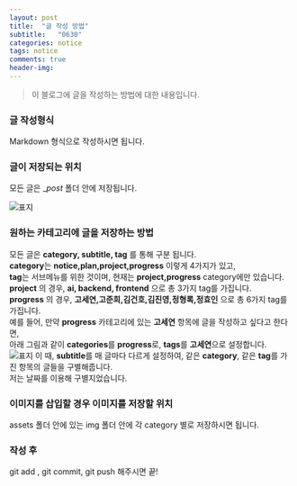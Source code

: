 ```yaml
---
layout: post
title:  "글 작성 방법"
subtitle:   "0630"
categories: notice
tags: notice
comments: true
header-img: 
---
```



> 이 블로그에 글을 작성하는 방법에 대한 내용입니다.
### 글 작성형식
Markdown 형식으로 작성하시면 됩니다.
### 글이 저장되는 위치
모든 글은 __post_ 폴더 안에 저장됩니다.

![표지](https://gist-netchallenge2021.github.io/assets/img/notice/post.png)

### 원하는 카테고리에 글을 저장하는 방법
모든 글은 **category, subtitle, tag** 를 통해 구분 됩니다. <br>
**category**는 **notice,plan,project,progress** 이렇게 4가지가 있고, <br>
**tag**는 서브메뉴를 위한 것이며, 현재는 **project,progress** category에만 있습니다. <br>
**project** 의 경우, **ai, backend, frontend** 으로 총 3가지 tag를 가집니다.<br>
**progress** 의 경우, **고세연,고준희,김건호,김진영,정형록,정효인** 으로 총 6가지 tag를 가집니다.<br>
예를 들어, 만약 **progress** 카테고리에 있는 **고세연** 항목에 글을 작성하고 싶다고 한다면, <br>
아래 그림과 같이 **categories**를 **progress**로, **tags**를 **고세연**으로 설정합니다.<br>
![표지](https://gist-netchallenge2021.github.io/assets/img/notice/categories-tags.png)
이 때, **subtitle**를 매 글마다 다르게 설정하여, 같은 **category**, 같은 **tag**를 가진 항목의 글들을 구별해줍니다. <br>
저는 날짜를 이용해 구별지었습니다.

### 이미지를 삽입할 경우 이미지를 저장할 위치
assets 폴더 안에 있는 img 폴더 안에 각 category 별로 저장하시면 됩니다.

### 작성 후 
git add , git commit, git push 해주시면 끝!